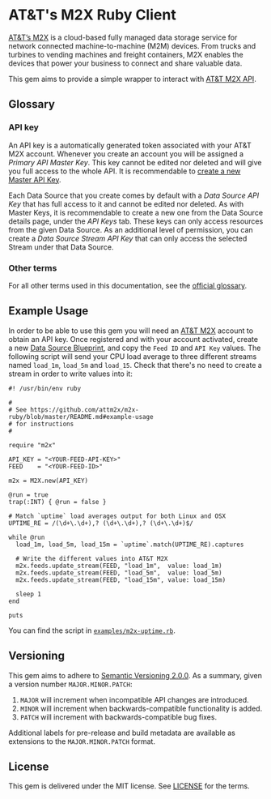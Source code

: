 # AT&T's M2X Ruby Client

[AT&T’s M2X](https://m2x.att.com/) is a cloud-based fully managed data storage service for network connected machine-to-machine (M2M) devices. From trucks and turbines to vending machines and freight containers, M2X enables the devices that power your business to connect and share valuable data.

This gem aims to provide a simple wrapper to interact with [AT&T M2X API](https://m2x.att.com/developer/documentation/overview).

## Glossary

### API key

An API key is a automatically generated token associated with your AT&T M2X account. Whenever you create an account you will be assigned a _Primary API Master Key_. This key cannot be edited nor deleted and will give you full access to the whole API. It is recommendable to [create a new Master API Key](https://m2x.att.com/account#master-keys-tab).

Each Data Source that you create comes by default with a _Data Source API Key_ that has full access to it and cannot be edited nor deleted. As with Master Keys, it is recommendable to create a new one from the Data Source details page, under the _API Keys_ tab. These keys can only access resources from the given Data Source. As an additional level of permission, you can create a _Data Source Stream API Key_ that can only access the selected Stream under that Data Source.

### Other terms

For all other terms used in this documentation, see the [official glossary](https://m2x.att.com/developer/documentation/glossary).

## Example Usage

In order to be able to use this gem you will need an [AT&T M2X](https://m2x.att.com/) account to obtain an API key. Once registered and with your account activated, create a new [Data Source Blueprint](https://m2x.att.com/blueprints), and copy the `Feed ID` and `API Key` values. The following script will send your CPU load average to three different streams named `load_1m`, `load_5m` and `load_15`. Check that there's no need to create a stream in order to write values into it:

    #! /usr/bin/env ruby

    #
    # See https://github.com/attm2x/m2x-ruby/blob/master/README.md#example-usage
    # for instructions
    #

    require "m2x"

    API_KEY = "<YOUR-FEED-API-KEY>"
    FEED    = "<YOUR-FEED-ID>"

    m2x = M2X.new(API_KEY)

    @run = true
    trap(:INT) { @run = false }

    # Match `uptime` load averages output for both Linux and OSX
    UPTIME_RE = /(\d+\.\d+),? (\d+\.\d+),? (\d+\.\d+)$/

    while @run
      load_1m, load_5m, load_15m = `uptime`.match(UPTIME_RE).captures

      # Write the different values into AT&T M2X
      m2x.feeds.update_stream(FEED, "load_1m",  value: load_1m)
      m2x.feeds.update_stream(FEED, "load_5m",  value: load_5m)
      m2x.feeds.update_stream(FEED, "load_15m", value: load_15m)

      sleep 1
    end

    puts

You can find the script in [`examples/m2x-uptime.rb`](examples/m2x-uptime.rb).

## Versioning

This gem aims to adhere to [Semantic Versioning 2.0.0](http://semver.org/). As a summary, given a version number `MAJOR.MINOR.PATCH`:

1. `MAJOR` will increment when incompatible API changes are introduced.
2. `MINOR` will increment when backwards-compatible functionality is added.
3. `PATCH` will increment with backwards-compatible bug fixes.

Additional labels for pre-release and build metadata are available as extensions to the `MAJOR.MINOR.PATCH` format.

## License

This gem is delivered under the MIT license. See [LICENSE](LICENSE) for the terms.
